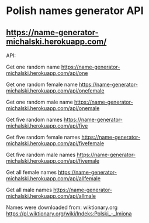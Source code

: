 # Polish names generator API

## https://name-generator-michalski.herokuapp.com/

API:

Get one random name
https://name-generator-michalski.herokuapp.com/api/one

Get one random female name
https://name-generator-michalski.herokuapp.com/api/onefemale

Get one random male name
https://name-generator-michalski.herokuapp.com/api/onemale

Get five random names
https://name-generator-michalski.herokuapp.com/api/five

Get five random female names
https://name-generator-michalski.herokuapp.com/api/fivefemale

Get five random male names
https://name-generator-michalski.herokuapp.com/api/fivemale

Get all female names
https://name-generator-michalski.herokuapp.com/api/allfemale

Get all male names
https://name-generator-michalski.herokuapp.com/api/allmale




Names were downloaded from: wiktionary.org
https://pl.wiktionary.org/wiki/Indeks:Polski_-_Imiona
